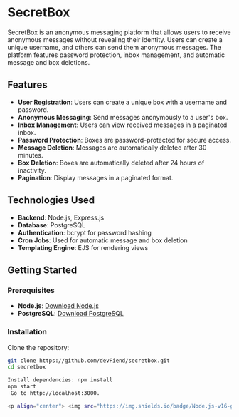 # SecretBox

SecretBox is an anonymous messaging platform that allows users to receive anonymous messages without revealing their identity. Users can create a unique username, and others can send them anonymous messages. The platform features password protection, inbox management, and automatic message and box deletions.

## Features

- **User Registration**: Users can create a unique box with a username and password.
- **Anonymous Messaging**: Send messages anonymously to a user's box.
- **Inbox Management**: Users can view received messages in a paginated inbox.
- **Password Protection**: Boxes are password-protected for secure access.
- **Message Deletion**: Messages are automatically deleted after 30 minutes.
- **Box Deletion**: Boxes are automatically deleted after 24 hours of inactivity.
- **Pagination**: Display messages in a paginated format.

## Technologies Used

- **Backend**: Node.js, Express.js
- **Database**: PostgreSQL
- **Authentication**: bcrypt for password hashing
- **Cron Jobs**: Used for automatic message and box deletion
- **Templating Engine**: EJS for rendering views

## Getting Started

### Prerequisites

- **Node.js**: [Download Node.js](https://nodejs.org/)
- **PostgreSQL**: [Download PostgreSQL](https://www.postgresql.org/)

### Installation

Clone the repository:

   ```bash
   git clone https://github.com/devFiend/secretbox.git
   cd secretbox

   Install dependencies: npm install
   npm start
    Go to http://localhost:3000.

<p align="center"> <img src="https://img.shields.io/badge/Node.js-v16-green" alt="Node.js version"> <img src="https://img.shields.io/badge/PostgreSQL-v13-blue" alt="PostgreSQL version"> <img src="https://img.shields.io/badge/Express.js-v4-blue" alt="Express.js version"> </p>```